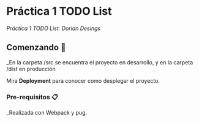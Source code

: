 # Práctica 1 TODO List

_Práctica 1 TODO List: Dorian Desings_

## Comenzando 🚀

_En la carpeta /src se encuentra el proyecto en desarrollo, y en la carpeta /dist en producción

Mira **Deployment** para conocer como desplegar el proyecto.


### Pre-requisitos 📋

_Realizada con Webpack y pug.
```


